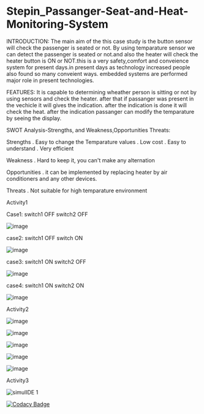 # Stepin_Passanger-Seat-and-Heat-Monitoring-System

INTRODUCTION:
The main aim of the this case study is the button sensor will check the passenger is seated or not. By using temparature sensor we can detect the passenger is seated or not.and also the heater will check the heater button is ON or NOT.this is a very safety,comfort and conveience system for present days.in present days as technology increased people also found so many conveient ways. embedded systems are performed major role in present technologies.

FEATURES:
It is capable to determining wheather person is sitting or not by using sensors and check the heater. after that if passanger was present in the vechicle it will gives the indication. after the indication is done it will check the heat. after the indication passanger can modify the temparature by seeing the display.

SWOT Analysis-Strengths, and Weakness,Opportunities Threats:

Strengths
. Easy to change the Temparature values
. Low cost
. Easy to understand 
. Very efficient

Weakness
. Hard to keep it, you can't make any alternation

Opportunities
. it can be implemented by replacing heater by air conditioners and any other devices.

Threats
. Not suitable for high temparature environment

Activity1

Case1:    switch1 OFF  switch2  OFF

![image](https://user-images.githubusercontent.com/89601584/133664506-6a8909d1-c36f-4b1b-bd40-d564f38bbf59.png)

case2:    switch1 OFF    switch  ON


![image](https://user-images.githubusercontent.com/89601584/133665183-1a949fa3-7461-42d0-b97d-d8219ac16cf5.png)

case3:    switch1 ON     switch2 OFF 


![image](https://user-images.githubusercontent.com/89601584/133665215-1f5969e3-f85e-4092-b54e-a636391f29e5.png)

case4:   switch1  ON    switch2 ON


![image](https://user-images.githubusercontent.com/89601584/133665338-45dd39bc-5735-485f-9093-c1e6870d2fca.png)

Activity2

![image](https://user-images.githubusercontent.com/89601584/133665466-d0e51e07-ca8f-4f22-a25a-817140ff4c23.png)


![image](https://user-images.githubusercontent.com/89601584/133665519-2e1c24db-9545-4e85-b357-e8d7cae3d747.png)


![image](https://user-images.githubusercontent.com/89601584/133665559-ebce7d7d-fba8-47f8-b0e1-89da821ad8de.png)


![image](https://user-images.githubusercontent.com/89601584/133665607-6ab665c6-48c9-4567-96c5-a6174b862f19.png)


![image](https://user-images.githubusercontent.com/89601584/133665664-d27713f0-866c-4265-b289-51fe4ae05acd.png)

Activity3

![simulIDE 1](https://user-images.githubusercontent.com/89601584/133667883-deead60d-0b28-4f2b-a76a-3dddf80ee023.png)

[![Codacy Badge](https://app.codacy.com/project/badge/Grade/9450443d097241e89ea0fa7980502bbd)](https://www.codacy.com/gh/sarithadasi/Stepin_Passanger-Seat-and-Heat-Monitoring-System/dashboard?utm_source=github.com&amp;utm_medium=referral&amp;utm_content=sarithadasi/Stepin_Passanger-Seat-and-Heat-Monitoring-System&amp;utm_campaign=Badge_Grade)






